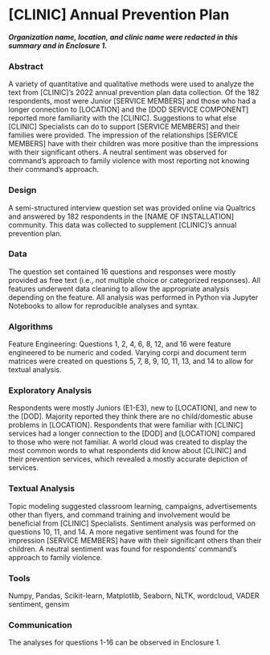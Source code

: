 # [CLINIC] Annual Prevention Plan

***Organization name, location, and clinic name were redacted in this summary and in Enclosure 1.***

### Abstract
A variety of quantitative and qualitative methods were used to analyze the text from [CLINIC]’s 2022 annual prevention plan data collection. Of the 182 respondents, most were Junior [SERVICE MEMBERS] and those who had a longer connection to [LOCATION] and the [DOD SERVICE COMPONENT] reported more familiarity with the [CLINIC]. Suggestions to what else [CLINIC] Specialists can do to support [SERVICE MEMBERS] and their families were provided. The impression of the relationships [SERVICE MEMBERS] have with their children was more positive than the impressions with their significant others. A neutral sentiment was observed for command’s approach to family violence with most reporting not knowing their command’s approach.

### Design
A semi-structured interview question set was provided online via Qualtrics and answered by 182 respondents in the [NAME OF INSTALLATION] community. This data was collected to supplement [CLINIC]’s annual prevention plan. 

### Data
The question set contained 16 questions and responses were mostly provided as free text (i.e., not multiple choice or categorized responses). All features underwent data cleaning to allow the appropriate analysis depending on the feature. All analysis was performed in Python via Jupyter Notebooks to allow for reproducible analyses and syntax.

### Algorithms 
Feature Engineering: Questions 1, 2, 4, 6, 8, 12, and 16 were feature engineered to be numeric and coded. Varying corpi and document term matrices were created on questions 5, 7, 8, 9, 10, 11, 13, and 14 to allow for textual analysis. 

### Exploratory Analysis
Respondents were mostly Juniors (E1-E3), new to [LOCATION], and new to the [DOD]. Majority reported they think there are no child/domestic abuse problems in [LOCATION]. Respondents that were familiar with [CLINIC] services had a longer connection to the [DOD] and [LOCATION] compared to those who were not familiar. A world cloud was created to display the most common words to what respondents did know about [CLINIC] and their prevention services, which revealed a mostly accurate depiction of services.

### Textual Analysis
Topic modeling suggested classroom learning, campaigns, advertisements other than flyers, and command training and involvement would be beneficial from [CLINIC] Specialists. Sentiment analysis was performed on questions 10, 11, and 14. A more negative sentiment was found for the impression [SERVICE MEMBERS] have with their significant others than their children. A neutral sentiment was found for respondents’ command’s approach to family violence.

### Tools
Numpy, Pandas, Scikit-learn, Matplotlib, Seaborn, NLTK, wordcloud, VADER sentiment, gensim

### Communication
The analyses for questions 1-16 can be observed in Enclosure 1.
